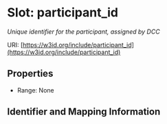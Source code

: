 # Slot: participant_id
_Unique identifier for the participant, assigned by DCC_


URI: [https://w3id.org/include/participant_id](https://w3id.org/include/participant_id)



<!-- no inheritance hierarchy -->


## Properties

 * Range: None



## Identifier and Mapping Information






